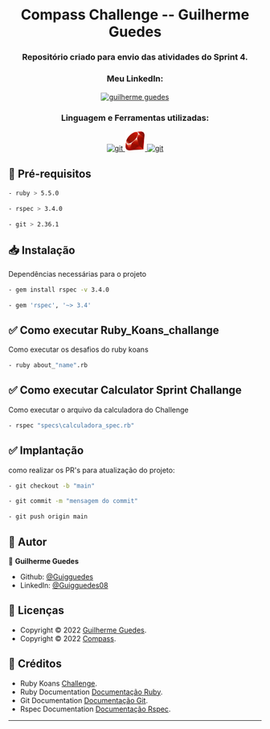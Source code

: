 <h1 align="center">Compass Challenge -- Guilherme Guedes</h1>
<h3 align="center">Repositório criado para envio das atividades do Sprint 4.</h3>




<h3 align="center">Meu LinkedIn:</h3>
<p align="center">
<a href="https://www.linkedin.com/in/guigguedes08/" target="blank"><img align="center" src="https://raw.githubusercontent.com/rahuldkjain/github-profile-readme-generator/master/src/images/icons/Social/linked-in-alt.svg" alt="guilherme guedes" height="30" width="40" /></a>
</p>

<h3 align="center">Linguagem e Ferramentas utilizadas:</h3>
<p align="center"> <a href="https://git-scm.com/" target="_blank" rel="noreferrer"> <img src="https://www.vectorlogo.zone/logos/git-scm/git-scm-icon.svg" alt="git" width="40" height="40"/> <a href="https://www.ruby-lang.org/en/" target="_blank" rel="noreferrer"> <img src="https://raw.githubusercontent.com/devicons/devicon/master/icons/ruby/ruby-original.svg" alt="ruby" width="40" height="40"/> <img src="https://img.icons8.com/color/96/000000/visual-studio--v1.png" alt="git" width="40" height="40"/> </a> <a href="https://code.visualstudio.com/" target="_blank" rel="noreferrer"> </a> </p>

## 📑 Pré-requisitos 

```sh
- ruby > 5.5.0
```
```sh
- rspec > 3.4.0
```
```sh
- git > 2.36.1
```
## 📥 Instalação 
 Dependências necessárias para o projeto 

```sh
- gem install rspec -v 3.4.0
```
```sh
- gem 'rspec', '~> 3.4'
```

## ✅ Como executar Ruby_Koans_challange 
 Como executar os desafios do ruby koans

```sh
- ruby about_"name".rb
```
## ✅ Como executar Calculator Sprint Challange 
 Como executar o arquivo da calculadora do Challenge

```sh
- rspec "specs\calculadora_spec.rb"
```
## ✅ Implantação 
 como realizar os PR's para atualização do projeto:
```sh
- git checkout -b "main"
```
```sh
- git commit -m "mensagem do commit"
```
```sh
- git push origin main
```
## 👤 Autor

👤 **Guilherme Guedes**

* Github: [@Guigguedes](https://github.com/Guigguedes)
* LinkedIn: [@Guigguedes08](https://www.linkedin.com/in/guigguedes08/)


## 📝 Licenças

* Copyright © 2022 [Guilherme Guedes](https://github.com/Guigguedes).<br />
* Copyright © 2022 [Compass](https://compass.uol/).<br /> 

## 📰 Créditos
* Ruby Koans [Challenge](http://rubykoans.com/).<br />
* Ruby Documentation [Documentação Ruby](https://www.ruby-lang.org/pt/documentation/).<br />
* Git Documentation [Documentação Git](https://git-scm.com/doc).<br />
* Rspec Documentation [Documentação Rspec](https://rspec.info/documentation/).<br />
***
